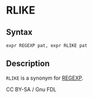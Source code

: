
# RLIKE

## Syntax


```
expr REGEXP pat, expr RLIKE pat
```

## Description


`RLIKE` is a synonym for [REGEXP](regexp.md).


CC BY-SA / Gnu FDL

